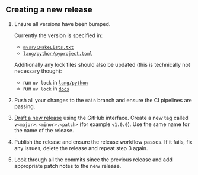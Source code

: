 ## Creating a new release

1. Ensure all versions have been bumped.

   Currently the version is specified in:
   - [`mvsr/CMakeLists.txt`](mvsr/CMakeLists.txt)
   - [`lang/python/pyproject.toml`](lang/python/pyproject.toml)

   Additionally any lock files should also be updated (this is technically not necessary though):
   - run `uv lock` in [`lang/python`](lang/python)
   - run `uv lock` in [`docs`](docs)

2. Push all your changes to the `main` branch and ensure the CI pipelines are passing.

3. [Draft a new release](https://github.com/Loesgar/mvsr/releases/new) using the GitHub interface.
   Create a new tag called `v<major>.<minor>.<patch>` (for example `v1.0.0`).
   Use the same name for the name of the release.

4. Publish the release and ensure the release workflow passes.
   If it fails, fix any issues, delete the release and repeat step 3 again.

5. Look through all the commits since the previous release and add appropriate patch notes to the new release.
